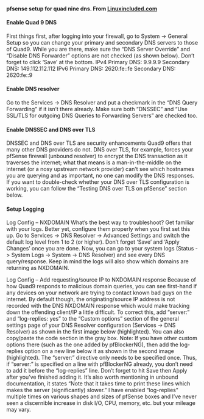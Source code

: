 #### pfsense setup for quad nine dns. From [Linuxincluded.com](https://linuxincluded.com/configuring-quad9-on-pfsense/)


#### Enable Quad 9 DNS
First things first, after logging into your firewall, go to System -> General Setup so you can change your primary and secondary DNS servers to those of Quad9. While you are there, make sure the “DNS Server Override” and “Disable DNS Forwarder” options are not checked (as shown below). Don’t forget to click ‘Save’ at the bottom.
IPv4
Primary DNS: 9.9.9.9
Secondary DNS: 149.112.112.112
IPv6
Primary DNS: 2620:fe::fe
Secondary DNS: 2620:fe::9

#### Enable DNS resolver
Go to the Services -> DNS Resolver and put a checkmark in the “DNS Query Forwarding” if it isn’t there already. Make sure both “DNSSEC” and “Use SSL/TLS for outgoing DNS Queries to Forwarding Servers” are checked too.


#### Enable DNSSEC and DNS over TLS
DNSSEC and DNS over TLS are security enhancements Quad9 offers that many other DNS providers do not. DNS over TLS, for example, forces your pfSense firewall (unbound resolver) to encrypt the DNS transaction as it traverses the internet; what that means is a man-in-the-middle on the internet (or a nosy upstream network provider) can’t see which hostnames you are querying and as important, no one can modify the DNS responses. If you want to double-check whether your DNS over TLS configuration is working, you can follow the “Testing DNS over TLS on pfSense” section below.

#### Setup Logging
Log Config – NXDOMAIN
What’s the best way to troubleshoot? Get familiar with your logs. Better yet, configure them properly when you first set this up. Go to Services -> DNS Resolver -> Advanced Settings and switch the default log level from 1 to 2 (or higher). Don’t forget ‘Save’ and ‘Apply Changes’ once you are done.
Now, you can go to your system logs (Status -> System Logs -> System -> DNS Resolver) and see every DNS query/response. Keep in mind the logs will also show which domains are returning as NXDOMAIN.

Log Config – Add requesting/source IP to NXDOMAIN response
Because of how Quad9 responds to malicious domain queries, you can see first-hand if any devices on your network are trying to contact known bad guys on the internet. By default though, the originating/source IP address is not recorded with the DNS NXDOMAIN response which would make tracking down the offending client/IP a little difficult. To correct this, add “server:” and “log-replies: yes” to the “Custom options” section of the general settings page of your DNS Resolver configuration (Services -> DNS Resolver) as shown in the first image below (highlighted). You can also copy/paste the code section in the gray box. Note: If you have other custom options there (such as the one added by pfBlockerNG), then add the log-replies option on a new line below it as shown in the second image (highlighted). The “server:” directive only needs to be specified once. Thus, if “server:” is specified on a line with pfBlockerNG already, you don’t need to add it before the “log-replies” line. Don’t forget to hit Save then Apply after you’ve finished adding it. It’s also worth mentioning in unbound documentation, it states “Note that it takes time to print these lines which makes the server (significantly) slower.” I have enabled “log-replies” multiple times on various shapes and sizes of pfSense boxes and I’ve never seen a discernible increase in disk I/O, CPU, memory, etc. but your mileage may vary.
